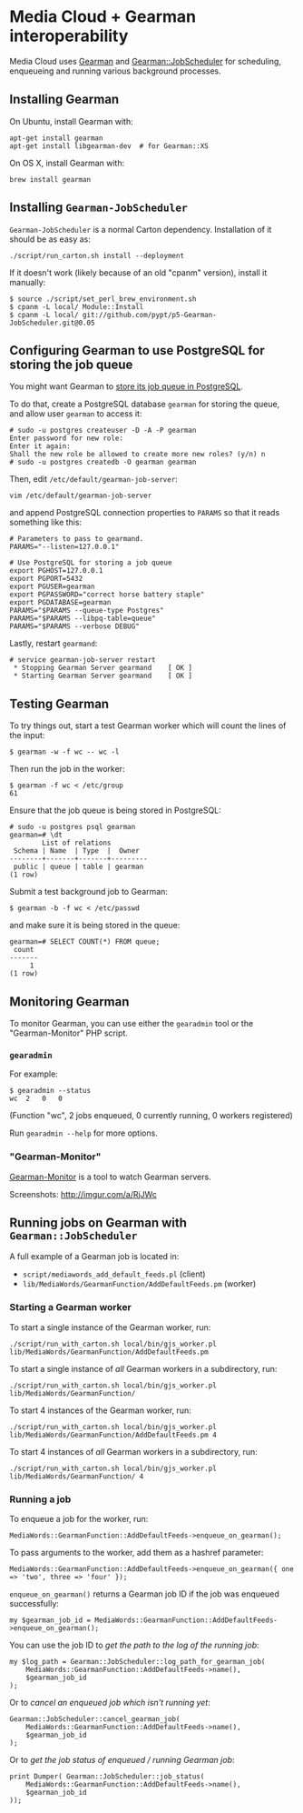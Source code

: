 Media Cloud + Gearman interoperability
======================================

Media Cloud uses [Gearman](http://gearman.org/) and [Gearman::JobScheduler](https://github.com/pypt/p5-Gearman-JobScheduler) for scheduling, enqueueing and running various background processes.


Installing Gearman
------------------

On Ubuntu, install Gearman with:

    apt-get install gearman
    apt-get install libgearman-dev  # for Gearman::XS

On OS X, install Gearman with:

    brew install gearman


Installing `Gearman-JobScheduler`
---------------------------------

`Gearman-JobScheduler` is a normal Carton dependency. Installation of it should be as easy as:

    ./script/run_carton.sh install --deployment

If it doesn't work (likely because of an old "cpanm" version), install it manually:

    $ source ./script/set_perl_brew_environment.sh 
    $ cpanm -L local/ Module::Install
    $ cpanm -L local/ git://github.com/pypt/p5-Gearman-JobScheduler.git@0.05


Configuring Gearman to use PostgreSQL for storing the job queue
---------------------------------------------------------------

You might want Gearman to [store its job queue in PostgreSQL](http://gearman.org/manual:job_server#postgresql).

To do that, create a PostgreSQL database `gearman` for storing the queue, and allow user `gearman` to access it:

    # sudo -u postgres createuser -D -A -P gearman
    Enter password for new role: 
    Enter it again: 
    Shall the new role be allowed to create more new roles? (y/n) n
    # sudo -u postgres createdb -O gearman gearman

Then, edit `/etc/default/gearman-job-server`:

    vim /etc/default/gearman-job-server

and append PostgreSQL connection properties to `PARAMS` so that it reads something like this:

    # Parameters to pass to gearmand.
    PARAMS="--listen=127.0.0.1"

    # Use PostgreSQL for storing a job queue
    export PGHOST=127.0.0.1
    export PGPORT=5432
    export PGUSER=gearman
    export PGPASSWORD="correct horse battery staple"
    export PGDATABASE=gearman
    PARAMS="$PARAMS --queue-type Postgres"
    PARAMS="$PARAMS --libpq-table=queue"
    PARAMS="$PARAMS --verbose DEBUG"

Lastly, restart `gearmand`:

    # service gearman-job-server restart
     * Stopping Gearman Server gearmand    [ OK ] 
     * Starting Gearman Server gearmand    [ OK ] 


Testing Gearman
---------------

To try things out, start a test Gearman worker which will count the lines of the input:

    $ gearman -w -f wc -- wc -l

Then run the job in the worker:

    $ gearman -f wc < /etc/group
    61

Ensure that the job queue is being stored in PostgreSQL:

    # sudo -u postgres psql gearman
    gearman=# \dt
            List of relations
     Schema | Name  | Type  |  Owner  
    --------+-------+-------+---------
     public | queue | table | gearman
    (1 row)

Submit a test background job to Gearman:

    $ gearman -b -f wc < /etc/passwd

and make sure it is being stored in the queue:

    gearman=# SELECT COUNT(*) FROM queue;
     count 
    -------
         1
    (1 row)


Monitoring Gearman
------------------

To monitor Gearman, you can use either the `gearadmin` tool or the "Gearman-Monitor" PHP script.


### `gearadmin`

For example:

    $ gearadmin --status
    wc  2   0   0

(Function "wc", 2 jobs enqueued, 0 currently running, 0 workers registered)

Run `gearadmin --help` for more options.


### "Gearman-Monitor"

[Gearman-Monitor](https://github.com/yugene/Gearman-Monitor) is a tool to watch Gearman servers. 

Screenshots: http://imgur.com/a/RjJWc


Running jobs on Gearman with `Gearman::JobScheduler`
----------------------------------------------------

A full example of a Gearman job is located in:

* `script/mediawords_add_default_feeds.pl` (client)
* `lib/MediaWords/GearmanFunction/AddDefaultFeeds.pm` (worker)


### Starting a Gearman worker

To start a single instance of the Gearman worker, run:

    ./script/run_with_carton.sh local/bin/gjs_worker.pl lib/MediaWords/GearmanFunction/AddDefaultFeeds.pm

To start a single instance of *all* Gearman workers in a subdirectory, run:

    ./script/run_with_carton.sh local/bin/gjs_worker.pl lib/MediaWords/GearmanFunction/

To start 4 instances of the Gearman worker, run:

    ./script/run_with_carton.sh local/bin/gjs_worker.pl lib/MediaWords/GearmanFunction/AddDefaultFeeds.pm 4

To start 4 instances of *all* Gearman workers in a subdirectory, run:

    ./script/run_with_carton.sh local/bin/gjs_worker.pl lib/MediaWords/GearmanFunction/ 4


### Running a job

To enqueue a job for the worker, run:

    MediaWords::GearmanFunction::AddDefaultFeeds->enqueue_on_gearman();

To pass arguments to the worker, add them as a hashref parameter:

    MediaWords::GearmanFunction::AddDefaultFeeds->enqueue_on_gearman({ one => 'two', three => 'four' });

`enqueue_on_gearman()` returns a Gearman job ID if the job was enqueued successfully:

    my $gearman_job_id = MediaWords::GearmanFunction::AddDefaultFeeds->enqueue_on_gearman();

You can use the job ID to *get the path to the log of the running job*:

    my $log_path = Gearman::JobScheduler::log_path_for_gearman_job(
        MediaWords::GearmanFunction::AddDefaultFeeds->name(),
        $gearman_job_id
    );

Or to *cancel an enqueued job which isn't running yet*:

    Gearman::JobScheduler::cancel_gearman_job(
        MediaWords::GearmanFunction::AddDefaultFeeds->name(),
        $gearman_job_id
    );

Or to *get the job status of enqueued / running Gearman job*:

    print Dumper( Gearman::JobScheduler::job_status(
        MediaWords::GearmanFunction::AddDefaultFeeds->name(),
        $gearman_job_id
    ));
